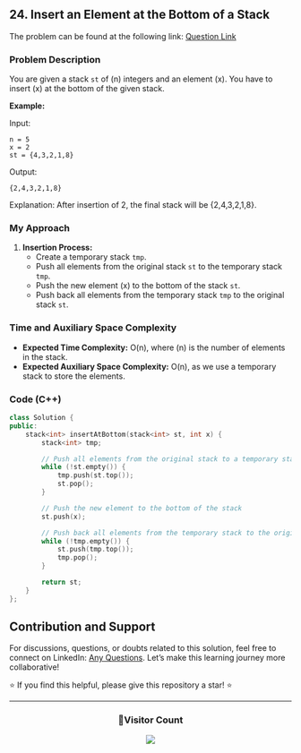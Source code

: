 ## 24. Insert an Element at the Bottom of a Stack

The problem can be found at the following link: [Question Link](https://www.geeksforgeeks.org/problems/insert-an-element-at-the-bottom-of-a-stack/1)

### Problem Description

You are given a stack `st` of \(n\) integers and an element \(x\). You have to insert \(x\) at the bottom of the given stack.

**Example:**

Input:

```
n = 5
x = 2
st = {4,3,2,1,8}
```

Output:

```
{2,4,3,2,1,8}
```

Explanation:
After insertion of 2, the final stack will be {2,4,3,2,1,8}.

### My Approach

1. **Insertion Process:**
   - Create a temporary stack `tmp`.
   - Push all elements from the original stack `st` to the temporary stack `tmp`.
   - Push the new element \(x\) to the bottom of the stack `st`.
   - Push back all elements from the temporary stack `tmp` to the original stack `st`.

### Time and Auxiliary Space Complexity

- **Expected Time Complexity:** O(n), where \(n\) is the number of elements in the stack.
- **Expected Auxiliary Space Complexity:** O(n), as we use a temporary stack to store the elements.

### Code (C++)

```cpp
class Solution {
public:
    stack<int> insertAtBottom(stack<int> st, int x) {
        stack<int> tmp;

        // Push all elements from the original stack to a temporary stack
        while (!st.empty()) {
            tmp.push(st.top());
            st.pop();
        }

        // Push the new element to the bottom of the stack
        st.push(x);

        // Push back all elements from the temporary stack to the original stack
        while (!tmp.empty()) {
            st.push(tmp.top());
            tmp.pop();
        }

        return st;
    }
};
```

## Contribution and Support

For discussions, questions, or doubts related to this solution, feel free to connect on LinkedIn: [Any Questions](https://www.linkedin.com/in/patel-hetkumar-sandipbhai-8b110525a/). Let’s make this learning journey more collaborative!

⭐ If you find this helpful, please give this repository a star! ⭐

---

<div align="center">
  <h3><b>📍Visitor Count</b></h3>
</div>

<p align="center">
  <img src="https://profile-counter.glitch.me/Hunterdii/count.svg" />
</p>
